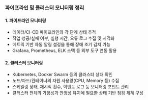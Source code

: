 ### **파이프라인 및 클러스터 모니터링 정리**

#### **1. 파이프라인 모니터링**
- 데이터/CI-CD 파이프라인의 각 단계 상태 추적
- 작업 성공/실패 여부, 실행 시간, 오류 로그 수집 및 시각화
- 메트릭 기반 자동 알림 설정을 통해 장애 조기 감지 가능
- Grafana, Prometheus, ELK 스택 등 외부 도구 연동 활용

#### **2. 클러스터 모니터링**
- Kubernetes, Docker Swarm 등의 클러스터 상태 확인
- 노드/파드/컨테이너의 자원 사용량(CPU, Memory 등) 수집
- 스케일링 상태, 재시작 횟수, 이벤트 로그 등 모니터링 포인트 관리
- 클러스터 전체의 가용성과 안정성 유지에 필요한 상태 기반 점검 체계 구성

